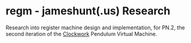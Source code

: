 regm - jameshunt(.us) Research
==============================

Research into register machine design and implementation, for PN.2, the
second iteration of the [Clockwork][clockwork] Pendulum Virtual Machine.

[clockwork]: https://github.com/filefrog/clockwork
